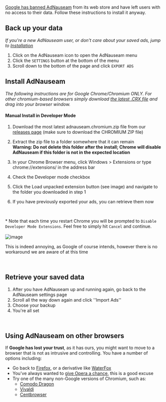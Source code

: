 [Google has banned AdNauseam](https://adnauseam.io/free-adnauseam.html) from its web store and have left users with no access to their data. Follow these instructions to install it anyway.

## Back up your data

_If you're a new AdNauseam user, or don't care about your saved ads, jump to [Installation](#install-adnauseam)_

1. Click on the AdNauseam icon to open the AdNauseam menu
2. Click the ``SETTINGS`` button at the bottom of the menu
3. Scroll down to the bottom of the page and click ``EXPORT ADS``

## Install AdNauseam

_The following instructions are for Google Chrome/Chromium ONLY. For other chromium-based browsers simply download [the latest .CRX file](https://github.com/dhowe/AdNauseam/releases/latest) and drag into your browser window._

#### Manual Install in Developer Mode
1. Download the most latest adnauseam.chromium.zip file from our [releases page](https://github.com/dhowe/AdNauseam/releases/latest) (make sure to download the CHROMIUM ZIP file)
1. Extract the zip file to a folder somewhere that it can remain  
**Warning: Do not delete this folder after the install; Chrome will disable AdNauseam if this folder is not in the expected location**

1. In your Chrome Browser menu, click Windows > Extensions or type chrome://extensions/ in the address bar  
1. Check the Developer mode checkbox  
1. Click the Load unpacked extension button (see image) and navigate to the folder you downloaded in step 1  
1. If you have previously exported your ads, you can retrieve them now  

<br>

*&nbsp;Note that each time you restart Chrome you will be prompted to ``Disable Developer Mode Extensions``. Feel free to simply hit ``Cancel`` and continue.<br/>  
![image](https://cloud.githubusercontent.com/assets/27123/21674871/5041d6c6-d338-11e6-9112-9dcebb5553e6.png)

This is indeed annoying, as Google of course intends, however there is no workaround we are aware of at this time

<br>

## Retrieve your saved data

1. After you have AdNauseam up and running again, go back to the AdNauseam settings page
1. Scroll all the way down again and click ''Import Ads''
1. Choose your backup
1. You're all set

<br>

## Using AdNauseam on other browsers

If __Google has lost your trust__, as it has ours, you might want to move to a browser that is not as intrusive and controlling. You have a number of options including:

* Go back to [Firefox](https://getfirefox.com), or a derivative like [WaterFox](https://www.waterfoxproject.org/)
* You've always wanted to [give Opera a chance](https://opera.com), this is a good excuse
* Try one of the many non-Google versions of Chromium, such as:
    * [Comodo Dragon](https://www.comodo.com/home/browsers-toolbars/browser.php)
    * [Vivaldi](http://www.vivaldi.com/)
    * [Centbrowser](https://www.centbrowser.com/)
